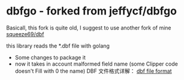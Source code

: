 dbfgo - forked from jeffycf/dbfgo
=====


Basicall, this fork is quite old, I suggest to use another fork of mine [squeeze69/dbf](https://github.com/squeeze69/dbf)

this library reads the *.dbf file with golang

- Some changes to package it
- now it takes in account malformed field name (some Clipper code doesn't Fill
with 0 the name)
DBF 文件格式详解：
[dbf file format](http://www.clicketyclick.dk/databases/xbase/format/dbf.html#DBF_NOTE_15_TARGET)
